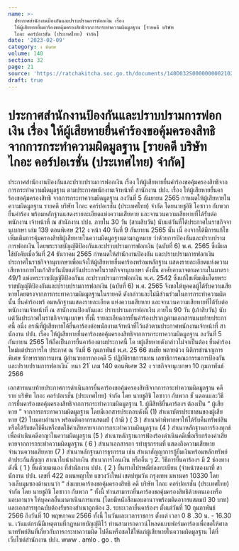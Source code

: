 ```yaml
---
name: >-
  ประกาศสำนักงานป้องกันและปราบปรามการฟอกเงิน เรื่อง
  ให้ผู้เสียหายยื่นคำร้องขอคุ้มครองสิทธิจากการกระทำความผิดมูลฐาน [รายคดี บริษัท
  ไกอะ คอร์ปอเรชั่น (ประเทศไทย) จำกัด]
date: '2023-02-09'
category: ง พิเศษ
volume: 140
section: 32
page: 21
source: 'https://ratchakitcha.soc.go.th/documents/140D032S0000000002102.pdf'
draft: true
---
```


# ประกาศสำนักงานป้องกันและปราบปรามการฟอกเงิน เรื่อง ให้ผู้เสียหายยื่นคำร้องขอคุ้มครองสิทธิจากการกระทำความผิดมูลฐาน [รายคดี บริษัท ไกอะ คอร์ปอเรชั่น (ประเทศไทย) จำกัด]

ประกาศสำนักงานป้องกันและปราบปรามการฟอกเงิน เรื่อง ให้ผู้เสียหายยื่นคำร้องขอคุ้มครองสิทธิจากการกระทำความผิดมูลฐาน ตามประกาศพนักงานเจ้าหน้าที่ สานักงาน ปปง. เรื่อง ให้ผู้เสียหายยื่นคาร้องขอคุ้มครองสิทธิ จากการกระทาความผิดมูลฐาน ลงวันที่ 5 กันยายน 2565 กาหนดให้ผู้เสียหายในความผิดมูลฐาน รายคดี บริษัท ไกอะ คอร์ปอเรชั่น (ประเทศไทย) จำกัด โดยนายชูอิชิ โอซาวา กับพวก ยื่นคำร้อง พร้อมหลักฐานแสดงรายละเอียดแห่งความเสียหาย และจานวนความเสียหายที่ได้รับต่อพนักงาน เจ้าหน้าที่ ณ สำนักงาน ปปง. ภายใน 30 วัน (สามสิบวัน) นับแต่วันที่ได้ประกาศในราชกิจจานุเบกษา เล่ม 139 ตอนพิเศษ 212 ง หน้า 40 วันที่ 9 กันยายน 2565 นั้น เนื่ องจากได้มีการแก้ไขเพิ่มเติมการคุ้มครองสิทธิผู้เสียหายในความผิดมูลฐานตามกฎหมาย ว่าด้วยการป้องกันและปราบปรามการฟอกเงิน โดยพระราชบัญญัติป้องกันและปราบปรามการฟอกเงิน (ฉบับที่ 6) พ.ศ. 2565 ซึ่งมีผลใช้บังคับเมื่อวันที่ 24 ธันวาคม 2565 กำหนดให้สำนักงานป้องกัน และปราบปรามการฟอกเงินประกาศในราชกิจจานุเบกษาเพื่อแจ้งให้ผู้เสียหายยื่นคาร้องพร้อมหลักฐาน แสดงรายละเอียดแห่งความเสียหายภายในเก้าสิบวันนับแต่วันประกาศในราชกิจจานุเบกษา ดังนั้น อาศัยอานาจตามความในมาตรา 49/1 แห่งพระราชบัญญัติป้องกันแ ละปราบปรามการฟอกเงิน พ.ศ. 2542 ซึ่งแก้ไขเพิ่มเติมโดยพระราชบัญญัติป้องกันและปราบปรามการฟอกเงิน (ฉบับที่ 6) พ.ศ. 2565 จึงขอให้บุคคลผู้ได้รับความเสียหายโดยตรงจากการกระทาความผิดมูลฐานในรายคดี ดังกล่าวและไม่มีส่วนร่วมในการกระทำความผิดนั้น ยื่นคำร้องพร้ อมหลักฐานแสดงรายละเอียด แห่งความเสียหาย และจานวนความเสียหายที่ได้รับต่อพนักงานเจ้าหน้าที่ ณ สานักงานป้องกันและ ปราบปรามการฟอกเงิน ภายใน 90 วัน (เก้าสิบวัน) นับแต่วันประกาศในราชกิจจานุเบกษา ทั้งนี้ รายละเอียดการยื่นคำร้องปรากฏตามเอกสารแนบท้ายประกา ศนี้ อนึ่ง กรณีที่ผู้เสียหายได้ยื่นคาร้องต่อพนักงานเจ้าหน้าที่ไว้แล้วตามประกาศพนักงานเจ้าหน้าที่ สานักงาน ปปง. เรื่อง ให้ผู้เสียหายยื่นคาร้องขอคุ้มครองสิทธิจากการกระทาความผิดมูลฐาน ลงวันที่ 5 กันยายน 2565 ให้ถือเป็นการยื่นคาร้องตามประกาศนี้ โด ยผู้เสียหายดังกล่าวไม่จาเป็นต้อง ยื่นคำร้องใหม่แต่ประการใด ประกาศ ณ วันที่ 6 กุมภาพันธ์ พ.ศ. 25 66 สมชัย พลายด้วง นิติกรชำนาญการพิเศษ รักษาราชการแทน ผู้อำนวยการกองคดี 5 ปฏิบัติราชการแทน เลขาธิการคณะกรรมการป้องกันและปราบปรามการฟอกเงิน ้ หนา 21 ่ เลม 140 ตอนพิเศษ 32 ง ราชกิจจานุเบกษา 10 กุมภาพันธ์ 2566

เอกสารแนบท้ายประกาศการดำเนินการยื่นคาร้องขอคุ้มครองสิทธิจากการกระทำความผิดมูลฐาน คดี ราย บริษัท ไกอะ คอร์ปอเรชั่น (ประเทศไทย) จำกัด โดย นายชูอิชิ โอซาวา กับพวก ขั้ นตอนและวิธีการยื่นคาร้องขอคุ้มครองสิทธิจากการกระทำความผิดมูลฐาน 1. ผู้มีสิทธิยื่นคาร้องฯ ต้องเป็น “ ผู้เสียหาย ” จากการกระทาความผิดมูลฐาน โดยมีเอกสารประกอบดังนี้ (1) สำเนาบัตรประชาชนของผู้เสียหาย (2) ใบมอบอำนาจ พร้อมติดอากรแสตมป์ ( ถ้ามี ) ( 3 ) สำเนาคำพิพากษาให้ได้รับคืนทรัพย์สินหรือได้รับชดใช้คืนหรือชดใช้ค่าเสียหายจากการกระทำความผิดมูลฐาน (4 ) สำเนาหลักฐานการร้องทุกข์เพื่อดำเนินคดีอาญาในความผิดมูลฐาน (5 ) สำเนาหลักฐานการฟ้องร้องดำเนินคดีเพื่อเรียกร้องค่าเสียหายจากการกระทำความผิดมูลฐาน ( 6 ) สำเนาเอกสารกา รทำธุรกรรมที่ แสดงถึงความเสียหาย จำนวนความเสียหาย (7 ) สำเนาหลักฐานการธุรกรรม เช่น สำเนาสัญญาการกู้ยืมเงินพร้อมหลักทรัพย์ค้าประกันสัญญา สาเนาใบนำฝากเงิน สำเนาการโอนเงิน หรืออื่น ๆ 2. วิธีการยื่นคาร้องฯ มี 2 ช่องทาง ดังนี้ ( 1 ) ยื่นด้วยตนเอง ที่สำนักงาน ปปง. ( 2 ) ยื่นทางไปรษณีย์ลงทะเบียน (จ่าหน้าซองมาที่ สานักงาน ปปง. เลขที่ 422 ถนนพญาไท แขวงวังใหม่ เขตปทุมวัน กรุงเทพ มหานคร 10330 โดยวงเล็บมุมซองด้านบนว่า “ ส่งแบบคาร้องขอคุ้มครองสิทธิ คดี บริษัท ไกอะ คอร์ปอเรชั่น (ประเทศไทย) จำกัด โดย นายชูอิชิ โอซาวา กับพวก ” ทั้งนี้ ท่านสามารถยื่นคาร้องขอคุ้มครองสิทธิด้วยตนเองหรือมอบอานาจ ให้บุคคลอื่นมาดาเนินการแทน (โดยมีหนังสือมอบอานาจพร้อมติดอากรแสตมป์ 30 บาท) และเอกสารทุกฉบับต้องรับรองสำเนาถูกต้อง 3. ระยะเวลายื่นคาร้องฯ ตั้งแต่วันที่ 10 กุมภาพันธ์ 2566 ถึงวันที่ 10 พฤษภาคม 2566 ทั้งนี้ ในวันและเวลาราชการ ตั้งแต่ เวลา 0 8 .30 น. - 16.30 น. เว้นแต่กรณีมีเหตุตามที่กฎหมายบัญญัติไว้ ท่านสามารถดาวน์โหลดแบบฟอร์มคาร้องเพื่อขอให้ศาลนาทรัพย์สินที่เกี่ยวกับการกระทาความผิด ไปคืนหรือชดใช้ให้แก่ผู้เสียหายในความผิดมูลฐาน ได้ที่เว็บไซต์สำนักงาน ปปง. www . amlo . go . th
